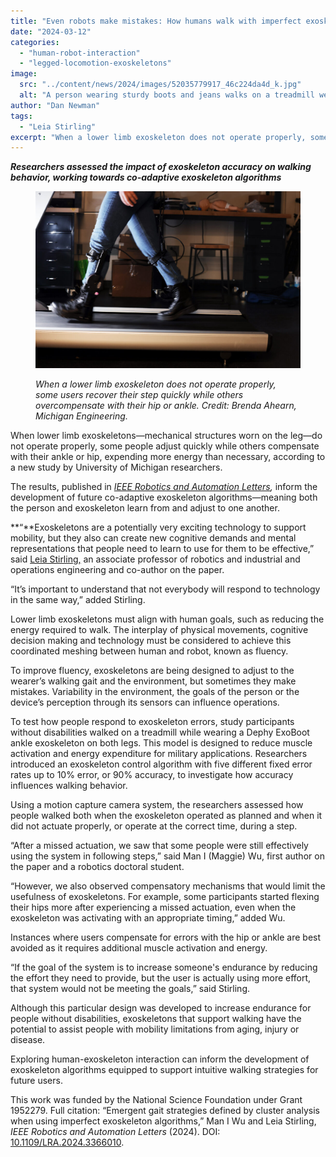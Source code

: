 ```yaml
---
title: "Even robots make mistakes: How humans walk with imperfect exoskeletons"
date: "2024-03-12"
categories: 
  - "human-robot-interaction"
  - "legged-locomotion-exoskeletons"
image: 
  src: "../content/news/2024/images/52035779917_46c224da4d_k.jpg"
  alt: "A person wearing sturdy boots and jeans walks on a treadmill wearing a metal brace from the ankle to just below the knee."
author: "Dan Newman"
tags:
  - "Leia Stirling"
excerpt: "When a lower limb exoskeleton does not operate properly, some users recover their step quickly while others overcompensate with their hip or ankle. Credit: Brenda Ahearn, Michigan Engineering."
---
```


**_Researchers assessed the impact of exoskeleton accuracy on walking behavior, working towards co-adaptive exoskeleton algorithms_**

<figure>

![A person wearing sturdy boots and jeans walks on a treadmill wearing a metal brace from the ankle to just below the knee.](images/52035779917_46c224da4d_k-1024x683.jpg)

<figcaption>

_When a lower limb exoskeleton does not operate properly, some users recover their step quickly while others overcompensate with their hip or ankle. Credit: Brenda Ahearn, Michigan Engineering._

</figcaption>

</figure>

When lower limb exoskeletons—mechanical structures worn on the leg—do not operate properly, some people adjust quickly while others compensate with their ankle or hip, expending more energy than necessary, according to a new study by University of Michigan researchers. 

The results, published in [_IEEE Robotics and Automation Letters_](https://doi.org/10.1109/LRA.2024.3366010)_,_ inform the development of future co-adaptive exoskeleton algorithms—meaning both the person and exoskeleton learn from and adjust to one another.

<!--more-->

**“**Exoskeletons are a potentially very exciting technology to support mobility, but they also can create new cognitive demands and mental representations that people need to learn to use for them to be effective,” said [Leia Stirling,](https://ioe.engin.umich.edu/people/stirling-leia/) an associate professor of robotics and industrial and operations engineering and co-author on the paper. 

“It’s important to understand that not everybody will respond to technology in the same way,” added Stirling.

Lower limb exoskeletons must align with human goals, such as reducing the energy required to walk. The interplay of physical movements, cognitive decision making and technology must be considered to achieve this coordinated meshing between human and robot, known as fluency.

To improve fluency, exoskeletons are being designed to adjust to the wearer’s walking gait and the environment, but sometimes they make mistakes. Variability in the environment, the goals of the person or the device’s perception through its sensors can influence operations. 

To test how people respond to exoskeleton errors, study participants without disabilities walked on a treadmill while wearing a Dephy ExoBoot ankle exoskeleton on both legs. This model is designed to reduce muscle activation and energy expenditure for military applications. Researchers introduced an exoskeleton control algorithm with five different fixed error rates up to 10% error, or 90% accuracy, to investigate how accuracy influences walking behavior.

Using a motion capture camera system, the researchers assessed how people walked both when the exoskeleton operated as planned and when it did not actuate properly, or operate at the correct time, during a step.

“After a missed actuation, we saw that some people were still effectively using the system in following steps,” said Man I (Maggie) Wu, first author on the paper and a robotics doctoral student.

“However, we also observed compensatory mechanisms that would limit the usefulness of exoskeletons. For example, some participants started flexing their hips more after experiencing a missed actuation, even when the exoskeleton was activating with an appropriate timing,” added Wu.

Instances where users compensate for errors with the hip or ankle are best avoided as it requires additional muscle activation and energy.

“If the goal of the system is to increase someone's endurance by reducing the effort they need to provide, but the user is actually using more effort, that system would not be meeting the goals,” said Stirling.

Although this particular design was developed to increase endurance for people without disabilities, exoskeletons that support walking have the potential to assist people with mobility limitations from aging, injury or disease.

Exploring human-exoskeleton interaction can inform the development of exoskeleton algorithms equipped to support intuitive walking strategies for future users.

This work was funded by the National Science Foundation under Grant 1952279. Full citation: “Emergent gait strategies defined by cluster analysis when using imperfect exoskeleton algorithms,” Man I Wu and Leia Stirling, _IEEE Robotics and Automation Letters_ (2024). DOI: [10.1109/LRA.2024.3366010](https://doi.org/10.1109/LRA.2024.3366010).
